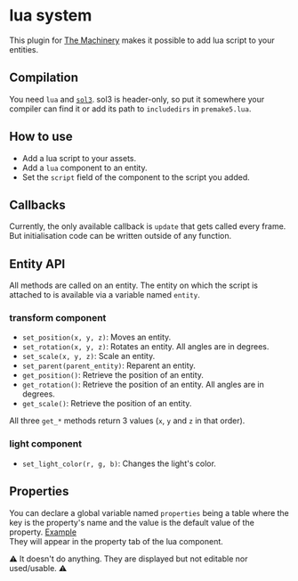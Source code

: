 # lua system

This plugin for [The Machinery](https://ourmachinery.com/) makes it possible to add lua script to your entities.

## Compilation

You need `lua` and [`sol3`](https://github.com/ThePhD/sol2/). sol3 is header-only, so put it somewhere your compiler can find it or add its path to `includedirs` in `premake5.lua`.

## How to use

* Add a lua script to your assets.
* Add a `lua` component to an entity.
* Set the `script` field of the component to the script you added.

## Callbacks

Currently, the only available callback is `update` that gets called every frame. But initialisation code can be written outside of any function.

## Entity API

All methods are called on an entity. The entity on which the script is attached to is available via a variable named `entity`.

### transform component

* `set_position(x, y, z)`: Moves an entity.
* `set_rotation(x, y, z)`: Rotates an entity. All angles are in degrees.
* `set_scale(x, y, z)`: Scale an entity.
* `set_parent(parent_entity)`: Reparent an entity.
* `get_position()`: Retrieve the position of an entity.
* `get_rotation()`: Retrieve the position of an entity. All angles are in degrees.
* `get_scale()`: Retrieve the position of an entity.

All three `get_*` methods return 3 values (`x`, `y` and `z` in that order).

### light component

* `set_light_color(r, g, b)`: Changes the light's color.

## Properties

You can declare a global variable named `properties` being a table where the key is the property's name and the value is the default value of the property. [Example](examples/properties.lua)  
They will appear in the property tab of the lua component.

⚠️ It doesn't do anything. They are displayed but not editable nor used/usable. ⚠️
